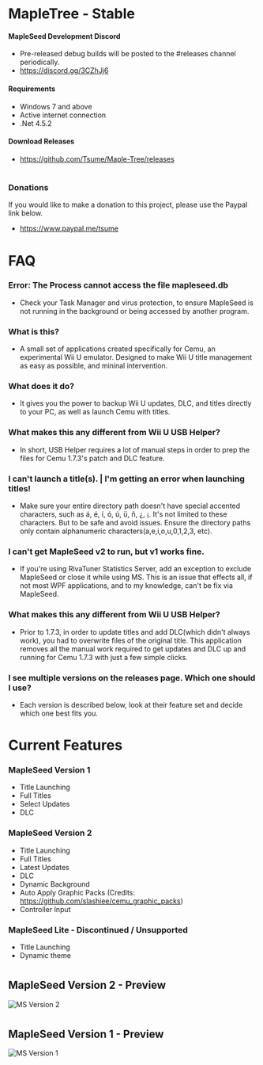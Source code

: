 # MapleTree - Stable

#### MapleSeed Development Discord
- Pre-released debug builds will be posted to the #releases channel periodically.
- https://discord.gg/3CZhJj6

#### Requirements
- Windows 7 and above
- Active internet connection
- .Net 4.5.2

#### Download Releases
- https://github.com/Tsume/Maple-Tree/releases
# 
### Donations
If you would like to make a donation to this project, please use the Paypal link below.
- https://www.paypal.me/tsume
# 
# FAQ

### Error: The Process cannot access the file mapleseed.db
- Check your Task Manager and virus protection, to ensure MapleSeed is not running in the background or being accessed by another program.

### What is this?
- A small set of applications created specifically for Cemu, an experimental Wii U emulator. Designed to make Wii U title management as easy as possible, and mininal intervention.

### What does it do?
- It gives you the power to backup Wii U updates, DLC, and titles directly to your PC, as well as launch Cemu with titles.

### What makes this any different from Wii U USB Helper?
- In short, USB Helper requires a lot of manual steps in order to prep the files for Cemu 1.7.3's patch and DLC feature.

### I can't launch a title(s). | I'm getting an error when launching titles!
- Make sure your entire directory path doesn't have special accented characters, such as á, é, í, ó, ú, ü, ñ, ¿, ¡. It's not limited to these characters. But to be safe and avoid issues. Ensure the directory paths only contain alphanumeric characters(a,e,i,o,u,0,1,2,3, etc).

### I can't get MapleSeed v2 to run, but v1 works fine.
- If you're using RivaTuner Statistics Server, add an exception to exclude MapleSeed or close it while using MS. This is an issue that effects all, if not most WPF applications, and to my knowledge, can't be fix via MapleSeed.

 ### What makes this any different from Wii U USB Helper?
- Prior to 1.7.3, in order to update titles and add DLC(which didn't always work), you had to overwrite files of the original title. This application removes all the manual work required to get updates and DLC up and running for Cemu 1.7.3 with just a few simple clicks.

### I see multiple versions on the releases page. Which one should I use?
- Each version is described below, look at their feature set and decide which one best fits you.
# 
# Current Features
### MapleSeed Version 1
- Title Launching
- Full Titles
- Select Updates
- DLC

### MapleSeed Version 2
- Title Launching
- Full Titles
- Latest Updates
- DLC
- Dynamic Background
- Auto Apply Graphic Packs (Credits: https://github.com/slashiee/cemu_graphic_packs)
- Controller Input

### MapleSeed Lite - Discontinued / Unsupported
 - Title Launching
 - Dynamic theme
# 
## MapleSeed Version 2 - Preview
![MS Version 2](http://u.pixxy.in/BM7t29.png)
# 
## MapleSeed Version 1 - Preview
![MS Version 1](http://u.pixxy.in/qZTqZa.png)

